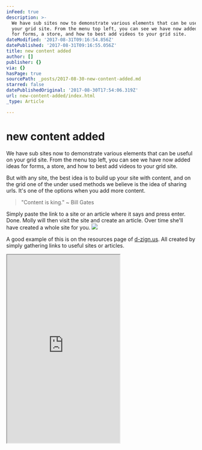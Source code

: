 ```yaml
---
inFeed: true
description: >-
  We have sub sites now to demonstrate various elements that can be useful on
  your grid site. From the menu top left, you can see we have now added ideas
  for forms, a store, and how to best add videos to your grid site.
dateModified: '2017-08-31T09:16:54.856Z'
datePublished: '2017-08-31T09:16:55.056Z'
title: new content added
author: []
publisher: {}
via: {}
hasPage: true
sourcePath: _posts/2017-08-30-new-content-added.md
starred: false
datePublishedOriginal: '2017-08-30T17:54:06.319Z'
url: new-content-added/index.html
_type: Article

---
```

# new content added

We have sub sites now to demonstrate various elements that can be useful on your grid site. From the menu top left, you can see we have now added ideas for forms, a store, and how to best add videos to your grid site.

But with any site, the best idea is to build up your site with content, and on the grid one of the under used methods we believe is the idea of sharing urls. It's one of the options when you add more content.

> "Content is king." ~ Bill Gates

Simply paste the link to a site or an article where it says and press enter. Done. Molly will then visit the site and create an article. Over time she'll have created a whole site for you.
![](https://the-grid-user-content.s3-us-west-2.amazonaws.com/d4dc342b-a07d-4245-bde8-730091c697be.png)

A good example of this is on the resources page of [d-zign.us][0]. All created by simply gathering links to useful sites or articles.

<iframe src="https://the-grid.github.io/ed-userhtml/?g=eJyzScksU0jOSSwutlVKS9JNzs_NTc0rKVZSSEksSdTNKEpNs1XKKCkpKLbS109MStatqKzSK4VJl2emlGTYKlkYGEAF8kpzC_KLS4BmmSrZ2egDzbYDAGjOIK4" height="500" style=""></iframe>



[0]: https://cool.d-zign.us/